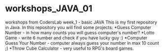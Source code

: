 # workshops_JAVA_01
workshops from CodersLab week_1 - basic JAVA
This is my first repository in Java. In this repository you will find some projects:
*Guess Computer Number - in how many counts you will guess computer's number?
*Lotto Game - write 6 number and check if you have lucky guy :)
*Computer Guess Your Number - computer always guess your number in max 10 count ;)
*Throw Cube Calculator - very useful to RPG's board games. 
